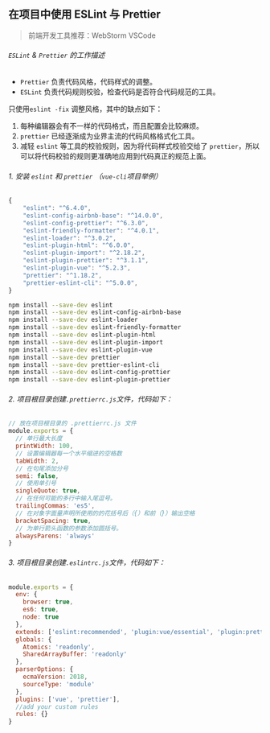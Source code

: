 ## 在项目中使用 ESLint 与 Prettier

> 前端开发工具推荐：WebStorm VSCode

###### `ESLint` & `Prettier` 的工作描述

- `Prettier` 负责代码风格，代码样式的调整。
- `ESLint` 负责代码规则校验，检查代码是否符合代码规范的工具。

只使用`eslint -fix` 调整风格，其中的缺点如下：

1. 每种编辑器会有不一样的代码格式，而且配置会比较麻烦。
2. `prettier` 已经逐渐成为业界主流的代码风格格式化工具。
3. 减轻 `eslint` 等工具的校验规则，因为将代码样式校验交给了 `prettier`，所以可以将代码校验的规则更准确地应用到代码真正的规范上面。

###### 1. 安装 `eslint` 和 `prettier` （`vue-cli`项目举例）

```javascript
{
    "eslint": "^6.4.0",
    "eslint-config-airbnb-base": "^14.0.0",
    "eslint-config-prettier": "^6.3.0",
    "eslint-friendly-formatter": "^4.0.1",
    "eslint-loader": "^3.0.2",
    "eslint-plugin-html": "^6.0.0",
    "eslint-plugin-import": "^2.18.2",
    "eslint-plugin-prettier": "^3.1.1",
    "eslint-plugin-vue": "^5.2.3",
    "prettier": "^1.18.2",
    "prettier-eslint-cli": "^5.0.0",
}
```

>

```bash
npm install --save-dev eslint
npm install --save-dev eslint-config-airbnb-base
npm install --save-dev eslint-loader
npm install --save-dev eslint-friendly-formatter
npm install --save-dev eslint-plugin-html
npm install --save-dev eslint-plugin-import
npm install --save-dev eslint-plugin-vue
npm install --save-dev prettier
npm install --save-dev prettier-eslint-cli
npm install --save-dev eslint-config-prettier
npm install --save-dev eslint-plugin-prettier
```

###### 2. 项目根目录创建`.prettierrc.js`文件，代码如下：

```javascript
// 放在项目根目录的 .prettierrc.js 文件
module.exports = {
  // 单行最大长度
  printWidth: 100,
  // 设置编辑器每一个水平缩进的空格数
  tabWidth: 2,
  // 在句尾添加分号
  semi: false,
  // 使用单引号
  singleQuote: true,
  // 在任何可能的多行中输入尾逗号。
  trailingCommas: 'es5',
  // 在对象字面量声明所使用的的花括号后（{）和前（}）输出空格
  bracketSpacing: true,
  // 为单行箭头函数的参数添加圆括号。
  alwaysParens: 'always'
}
```

###### 3. 项目根目录创建`.eslintrc.js`文件，代码如下：

```javascript
module.exports = {
  env: {
    browser: true,
    es6: true,
    node: true
  },
  extends: ['eslint:recommended', 'plugin:vue/essential', 'plugin:prettier/recommended'],
  globals: {
    Atomics: 'readonly',
    SharedArrayBuffer: 'readonly'
  },
  parserOptions: {
    ecmaVersion: 2018,
    sourceType: 'module'
  },
  plugins: ['vue', 'prettier'],
  //add your custom rules
  rules: {}
}
```
